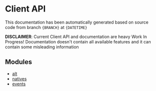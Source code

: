 # Client API

This documentation has been automatically generated based on source code from branch `{BRANCH}` at `{DATETIME}`

**DISCLAIMER**: Current Client API and documentation are heavy Work In Progress! Documentation doesn't contain all available features and it can contain some misleading information

## Modules
* [alt](docs/ClientAPI/modules/alt/index.md)
* [natives](docs/ClientAPI/modules/natives/index.md)
* [events](docs/ClientAPI/modules/events/index.md)
